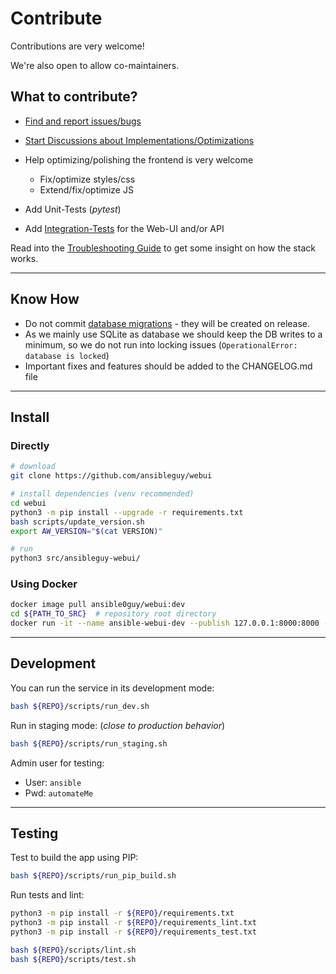 # Contribute

Contributions are very welcome!

We're also open to allow co-maintainers.

## What to contribute?

* [Find and report issues/bugs](https://github.com/ansibleguy/webui/issues/new)
* [Start Discussions about Implementations/Optimizations](https://github.com/ansibleguy/webui/discussions/new/choose)
* Help optimizing/polishing the frontend is very welcome
  * Fix/optimize styles/css
  * Extend/fix/optimize JS

* Add Unit-Tests (*pytest*)
* Add [Integration-Tests](https://github.com/ansibleguy/webui/tree/latest/test/integration) for the Web-UI and/or API

Read into the [Troubleshooting Guide](https://webui.ansibleguy.net/en/latest/usage/troubleshooting.html) to get some insight on how the stack works.

----

## Know How

* Do not commit [database migrations](https://docs.djangoproject.com/en/5.0/topics/migrations/#module-django.db.migrations) - they will be created on release.
* As we mainly use SQLite as database we should keep the DB writes to a minimum, so we do not run into locking issues (`OperationalError: database is locked`)
* Important fixes and features should be added to the CHANGELOG.md file

----

## Install

### Directly

```bash
# download
git clone https://github.com/ansibleguy/webui

# install dependencies (venv recommended)
cd webui
python3 -m pip install --upgrade -r requirements.txt
bash scripts/update_version.sh
export AW_VERSION="$(cat VERSION)"

# run
python3 src/ansibleguy-webui/
```

### Using Docker

```bash
docker image pull ansible0guy/webui:dev
cd ${PATH_TO_SRC}  # repository root directory
docker run -it --name ansible-webui-dev --publish 127.0.0.1:8000:8000 --volume /tmp/awtest:/data --volume $(pwd):/aw ansible0guy/webui:dev
```

----

## Development

You can run the service in its development mode:

```bash
bash ${REPO}/scripts/run_dev.sh
```

Run in staging mode: (*close to production behavior*)

```bash
bash ${REPO}/scripts/run_staging.sh
```

Admin user for testing:

* User: `ansible`
* Pwd: `automateMe`

----

## Testing

Test to build the app using PIP:
```bash
bash ${REPO}/scripts/run_pip_build.sh
```

Run tests and lint:

```bash
python3 -m pip install -r ${REPO}/requirements.txt
python3 -m pip install -r ${REPO}/requirements_lint.txt
python3 -m pip install -r ${REPO}/requirements_test.txt

bash ${REPO}/scripts/lint.sh
bash ${REPO}/scripts/test.sh
```
